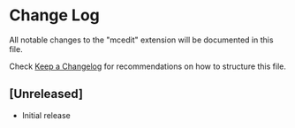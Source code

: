 # Change Log

All notable changes to the "mcedit" extension will be documented in this file.

Check [Keep a Changelog](http://keepachangelog.com/) for recommendations on how to structure this file.

## [Unreleased]

- Initial release
